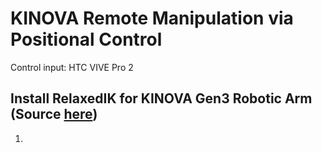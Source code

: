 # KINOVA Remote Manipulation via Positional Control 
Control input: HTC VIVE Pro 2

## Install RelaxedIK for KINOVA Gen3 Robotic Arm (Source [here](https://github.com/AlfaKeNTAvR/relaxed_ik_ros1))
1. 



